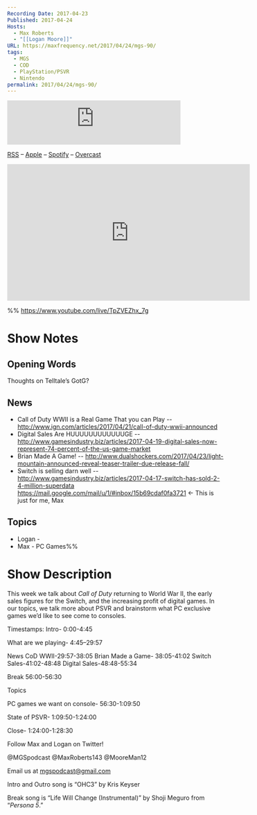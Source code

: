 ```yaml
---
Recording Date: 2017-04-23
Published: 2017-04-24
Hosts:
  - Max Roberts
  - "[[Logan Moore]]"
URL: https://maxfrequency.net/2017/04/24/mgs-90/
tags:
  - MGS
  - COD
  - PlayStation/PSVR
  - Nintendo
permalink: 2017/04/24/mgs-90/
---
```

<iframe src="https://podcasters.spotify.com/pod/show/millennialgamingspeak/embed/episodes/Episode-90-PC-Games-We-Want-to-See-on-Consoles-e1adhs7/a-a6ts44n" height="102px" width="400px" frameborder="0" scrolling="no"></iframe>

[RSS](https://anchor.fm/s/74aa3858/podcast/rss) – [Apple](https://podcasts.apple.com/us/podcast/episode-3-gdc-wrap-up/id1000915981?i=1000542222515) – [Spotify](https://open.spotify.com/episode/7wePXT4Bt22LWifVLx3n8y) – [Overcast](https://overcast.fm/+EtIgeWxEU)

<div class=iframe-container>
<iframe width="560" height="315" src="https://www.youtube-nocookie.com/embed/TpZVEZhx_7g?si=GOpcTsU-JQlMbcNJ" title="YouTube video player" frameborder="0" allow="accelerometer; autoplay; clipboard-write; encrypted-media; gyroscope; picture-in-picture; web-share" allowfullscreen></iframe>
</div>

%%
https://www.youtube.com/live/TpZVEZhx_7g

# Show Notes

## Opening Words

Thoughts on Telltale’s GotG?
## News

- Call of Duty WWII is a Real Game That you can Play -- http://www.ign.com/articles/2017/04/21/call-of-duty-wwii-announced 
- Digital Sales Are HUUUUUUUUUUUUGE -- http://www.gamesindustry.biz/articles/2017-04-19-digital-sales-now-represent-74-percent-of-the-us-game-market
- Brian Made A Game! -- http://www.dualshockers.com/2017/04/23/light-mountain-announced-reveal-teaser-trailer-due-release-fall/
- Switch is selling darn well -- http://www.gamesindustry.biz/articles/2017-04-17-switch-has-sold-2-4-million-superdata
https://mail.google.com/mail/u/1/#inbox/15b69cdaf0fa3721  ← This is just for me, Max
## Topics

- Logan - 
- Max - PC Games%%
# Show Description

This week we talk about *Call of Duty* returning to World War II, the early sales figures for the Switch, and the increasing profit of digital games. In our topics, we talk more about PSVR and brainstorm what PC exclusive games we’d like to see come to consoles.

Timestamps:
Intro- 0:00-4:45

What are we playing- 4:45–29:57

News
CoD WWII-29:57-38:05
Brian Made a Game- 38:05-41:02
Switch Sales-41:02-48:48
Digital Sales-48:48-55:34

Break 56:00-56:30

Topics

PC games we want on console- 56:30-1:09:50

State of PSVR- 1:09:50-1:24:00

Close- 1:24:00-1:28:30

Follow Max and Logan on Twitter!

@MGSpodcast
@MaxRoberts143
@MooreMan12

Email us at mgspodcast@gmail.com

Intro and Outro song is “OHC3” by Kris Keyser

Break song is “Life Will Change (Instrumental)” by Shoji Meguro from “*Persona 5*.”